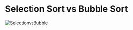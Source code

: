 # Selection Sort vs Bubble Sort
![SelectionvsBubble](https://github.com/eroval/Sorts/blob/master/Algortihms/imgs/SelectionVsBubble.jpg)
